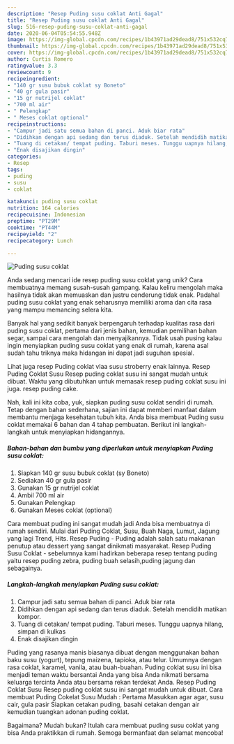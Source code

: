 ```yaml
---
description: "Resep Puding susu coklat Anti Gagal"
title: "Resep Puding susu coklat Anti Gagal"
slug: 516-resep-puding-susu-coklat-anti-gagal
date: 2020-06-04T05:54:55.948Z
image: https://img-global.cpcdn.com/recipes/1b43971ad29dead8/751x532cq70/puding-susu-coklat-foto-resep-utama.jpg
thumbnail: https://img-global.cpcdn.com/recipes/1b43971ad29dead8/751x532cq70/puding-susu-coklat-foto-resep-utama.jpg
cover: https://img-global.cpcdn.com/recipes/1b43971ad29dead8/751x532cq70/puding-susu-coklat-foto-resep-utama.jpg
author: Curtis Romero
ratingvalue: 3.3
reviewcount: 9
recipeingredient:
- "140 gr susu bubuk coklat sy Boneto"
- "40 gr gula pasir"
- "15 gr nutrijel coklat"
- "700 ml air"
- " Pelengkap"
- " Meses coklat optional"
recipeinstructions:
- "Campur jadi satu semua bahan di panci. Aduk biar rata"
- "Didihkan dengan api sedang dan terus diaduk. Setelah mendidih matikan kompor."
- "Tuang di cetakan/ tempat puding. Taburi meses. Tunggu uapnya hilang, simpan di kulkas"
- "Enak disajikan dingin"
categories:
- Resep
tags:
- puding
- susu
- coklat

katakunci: puding susu coklat 
nutrition: 164 calories
recipecuisine: Indonesian
preptime: "PT29M"
cooktime: "PT44M"
recipeyield: "2"
recipecategory: Lunch

---
```



![Puding susu coklat](https://img-global.cpcdn.com/recipes/1b43971ad29dead8/751x532cq70/puding-susu-coklat-foto-resep-utama.jpg)

Anda sedang mencari ide resep puding susu coklat yang unik? Cara membuatnya memang susah-susah gampang. Kalau keliru mengolah maka hasilnya tidak akan memuaskan dan justru cenderung tidak enak. Padahal puding susu coklat yang enak seharusnya memiliki aroma dan cita rasa yang mampu memancing selera kita.

Banyak hal yang sedikit banyak berpengaruh terhadap kualitas rasa dari puding susu coklat, pertama dari jenis bahan, kemudian pemilihan bahan segar, sampai cara mengolah dan menyajikannya. Tidak usah pusing kalau ingin menyiapkan puding susu coklat yang enak di rumah, karena asal sudah tahu triknya maka hidangan ini dapat jadi suguhan spesial.

Lihat juga resep Puding coklat vlaa susu stroberry enak lainnya. Resep Puding Coklat Susu Resep puding coklat susu ini sangat mudah untuk dibuat. Waktu yang dibutuhkan untuk memasak resep puding coklat susu ini juga. resep puding cake.


Nah, kali ini kita coba, yuk, siapkan puding susu coklat sendiri di rumah. Tetap dengan bahan sederhana, sajian ini dapat memberi manfaat dalam membantu menjaga kesehatan tubuh kita. Anda bisa membuat Puding susu coklat memakai 6 bahan dan 4 tahap pembuatan. Berikut ini langkah-langkah untuk menyiapkan hidangannya.

<!--inarticleads1-->

##### Bahan-bahan dan bumbu yang diperlukan untuk menyiapkan Puding susu coklat:

1. Siapkan 140 gr susu bubuk coklat (sy Boneto)
1. Sediakan 40 gr gula pasir
1. Gunakan 15 gr nutrijel coklat
1. Ambil 700 ml air
1. Gunakan  Pelengkap
1. Gunakan  Meses coklat (optional)


Cara membuat puding ini sangat mudah jadi Anda bisa membuatnya di rumah sendiri. Mulai dari Puding Coklat, Susu, Buah Naga, Lumut, Jagung yang lagi Trend, Hits. Resep Puding - Puding adalah salah satu makanan penutup atau dessert yang sangat dinikmati masyarakat. Resep Puding Susu Coklat - sebelumnya kami hadirkan beberapa resep tentang puding yaitu resep puding zebra, puding buah selasih,puding jagung dan sebagainya. 

<!--inarticleads2-->

##### Langkah-langkah menyiapkan Puding susu coklat:

1. Campur jadi satu semua bahan di panci. Aduk biar rata
1. Didihkan dengan api sedang dan terus diaduk. Setelah mendidih matikan kompor.
1. Tuang di cetakan/ tempat puding. Taburi meses. Tunggu uapnya hilang, simpan di kulkas
1. Enak disajikan dingin


Puding yang rasanya manis biasanya dibuat dengan menggunakan bahan baku susu (yogurt), tepung maizena, tapioka, atau telur. Umumnya dengan rasa coklat, karamel, vanila, atau buah-buahan. Puding coklat susu ini bisa menjadi teman waktu bersantai Anda yang bisa Anda nikmati bersama keluarga tercinta Anda atau bersama rekan terdekat Anda. Resep Puding Coklat Susu Resep puding coklat susu ini sangat mudah untuk dibuat. Cara membuat Puding Cokelat Susu Mudah : Pertama Masukkan agar agar, susu cair, gula pasir Siapkan cetakan puding, basahi cetakan dengan air kemudian tuangkan adonan puding coklat. 

Bagaimana? Mudah bukan? Itulah cara membuat puding susu coklat yang bisa Anda praktikkan di rumah. Semoga bermanfaat dan selamat mencoba!
